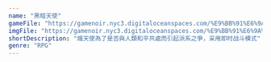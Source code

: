 ```yaml
---
name: "黑暗天使"
gameFile: "https://gamenoir.nyc3.digitaloceanspaces.com/%E9%BB%91%E6%9A%97%E5%A4%A9%E4%BD%BF/dark.zip"
imgFile: "https://gamenoir.nyc3.digitaloceanspaces.com/%E9%BB%91%E6%9A%97%E5%A4%A9%E4%BD%BF/original.webp"
shortDescription: "熾天使為了是否與人類和平共處而引起派系之爭，采用即时战斗模式"
genre: "RPG"
---
```

